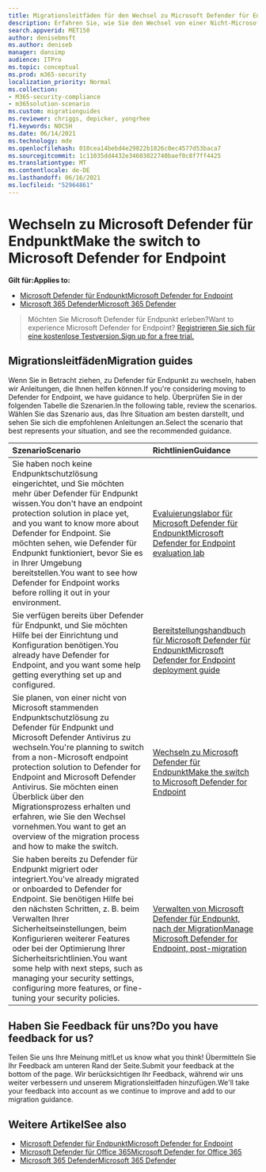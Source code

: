 ```yaml
---
title: Migrationsleitfäden für den Wechsel zu Microsoft Defender für Endpunkt
description: Erfahren Sie, wie Sie den Wechsel von einer Nicht-Microsoft 365 Defender-Lösung zu Microsoft Defender für Endpunkt vornehmen.
search.appverid: MET150
author: denisebmsft
ms.author: deniseb
manager: dansimp
audience: ITPro
ms.topic: conceptual
ms.prod: m365-security
localization_priority: Normal
ms.collection:
- M365-security-compliance
- m365solution-scenario
ms.custom: migrationguides
ms.reviewer: chriggs, depicker, yongrhee
f1.keywords: NOCSH
ms.date: 06/14/2021
ms.technology: mde
ms.openlocfilehash: 010cea14bebd4e29822b1826c0ec4577d53baca7
ms.sourcegitcommit: 1c11035dd4432e34603022740baef0c8f7ff4425
ms.translationtype: MT
ms.contentlocale: de-DE
ms.lasthandoff: 06/16/2021
ms.locfileid: "52964861"
---
```

# <a name="make-the-switch-to-microsoft-defender-for-endpoint"></a><span data-ttu-id="470da-103">Wechseln zu Microsoft Defender für Endpunkt</span><span class="sxs-lookup"><span data-stu-id="470da-103">Make the switch to Microsoft Defender for Endpoint</span></span>

<span data-ttu-id="470da-104">**Gilt für:**</span><span class="sxs-lookup"><span data-stu-id="470da-104">**Applies to:**</span></span>
- [<span data-ttu-id="470da-105">Microsoft Defender für Endpunkt</span><span class="sxs-lookup"><span data-stu-id="470da-105">Microsoft Defender for Endpoint</span></span>](https://go.microsoft.com/fwlink/p/?linkid=2154037)
- [<span data-ttu-id="470da-106">Microsoft 365 Defender</span><span class="sxs-lookup"><span data-stu-id="470da-106">Microsoft 365 Defender</span></span>](https://go.microsoft.com/fwlink/?linkid=2118804)

> <span data-ttu-id="470da-107">Möchten Sie Microsoft Defender für Endpunkt erleben?</span><span class="sxs-lookup"><span data-stu-id="470da-107">Want to experience Microsoft Defender for Endpoint?</span></span> [<span data-ttu-id="470da-108">Registrieren Sie sich für eine kostenlose Testversion.</span><span class="sxs-lookup"><span data-stu-id="470da-108">Sign up for a free trial.</span></span>](https://www.microsoft.com/microsoft-365/windows/microsoft-defender-atp?ocid=docs-wdatp-exposedapis-abovefoldlink)

## <a name="migration-guides"></a><span data-ttu-id="470da-109">Migrationsleitfäden</span><span class="sxs-lookup"><span data-stu-id="470da-109">Migration guides</span></span>

<span data-ttu-id="470da-110">Wenn Sie in Betracht ziehen, zu Defender für Endpunkt zu wechseln, haben wir Anleitungen, die Ihnen helfen können.</span><span class="sxs-lookup"><span data-stu-id="470da-110">If you're considering moving to Defender for Endpoint, we have guidance to help.</span></span> <span data-ttu-id="470da-111">Überprüfen Sie in der folgenden Tabelle die Szenarien.</span><span class="sxs-lookup"><span data-stu-id="470da-111">In the following table, review the scenarios.</span></span> <span data-ttu-id="470da-112">Wählen Sie das Szenario aus, das Ihre Situation am besten darstellt, und sehen Sie sich die empfohlenen Anleitungen an.</span><span class="sxs-lookup"><span data-stu-id="470da-112">Select the scenario that best represents your situation, and see the recommended guidance.</span></span>

| <span data-ttu-id="470da-113">Szenario</span><span class="sxs-lookup"><span data-stu-id="470da-113">Scenario</span></span> | <span data-ttu-id="470da-114">Richtlinien</span><span class="sxs-lookup"><span data-stu-id="470da-114">Guidance</span></span> |
|:----|:----|
| <span data-ttu-id="470da-115">Sie haben noch keine Endpunktschutzlösung eingerichtet, und Sie möchten mehr über Defender für Endpunkt wissen.</span><span class="sxs-lookup"><span data-stu-id="470da-115">You don't have an endpoint protection solution in place yet, and you want to know more about Defender for Endpoint.</span></span> <span data-ttu-id="470da-116">Sie möchten sehen, wie Defender für Endpunkt funktioniert, bevor Sie es in Ihrer Umgebung bereitstellen.</span><span class="sxs-lookup"><span data-stu-id="470da-116">You want to see how Defender for Endpoint works before rolling it out in your environment.</span></span>  | [<span data-ttu-id="470da-117">Evaluierungslabor für Microsoft Defender für Endpunkt</span><span class="sxs-lookup"><span data-stu-id="470da-117">Microsoft Defender for Endpoint evaluation lab</span></span>](evaluation-lab.md)   |
| <span data-ttu-id="470da-118">Sie verfügen bereits über Defender für Endpunkt, und Sie möchten Hilfe bei der Einrichtung und Konfiguration benötigen.</span><span class="sxs-lookup"><span data-stu-id="470da-118">You already have Defender for Endpoint, and you want some help getting everything set up and configured.</span></span>  | [<span data-ttu-id="470da-119">Bereitstellungshandbuch für Microsoft Defender für Endpunkt</span><span class="sxs-lookup"><span data-stu-id="470da-119">Microsoft Defender for Endpoint deployment guide</span></span>](deployment-phases.md)  |
| <span data-ttu-id="470da-120">Sie planen, von einer nicht von Microsoft stammenden Endpunktschutzlösung zu Defender für Endpunkt und Microsoft Defender Antivirus zu wechseln.</span><span class="sxs-lookup"><span data-stu-id="470da-120">You're planning to switch from a non-Microsoft endpoint protection solution to Defender for Endpoint and Microsoft Defender Antivirus.</span></span> <span data-ttu-id="470da-121">Sie möchten einen Überblick über den Migrationsprozess erhalten und erfahren, wie Sie den Wechsel vornehmen.</span><span class="sxs-lookup"><span data-stu-id="470da-121">You want to get an overview of the migration process and how to make the switch.</span></span> |[<span data-ttu-id="470da-122">Wechseln zu Microsoft Defender für Endpunkt</span><span class="sxs-lookup"><span data-stu-id="470da-122">Make the switch to Microsoft Defender for Endpoint</span></span>](switch-to-microsoft-defender-migration.md)   |
| <span data-ttu-id="470da-123">Sie haben bereits zu Defender für Endpunkt migriert oder integriert.</span><span class="sxs-lookup"><span data-stu-id="470da-123">You've already migrated or onboarded to Defender for Endpoint.</span></span> <span data-ttu-id="470da-124">Sie benötigen Hilfe bei den nächsten Schritten, z. B. beim Verwalten Ihrer Sicherheitseinstellungen, beim Konfigurieren weiterer Features oder bei der Optimierung Ihrer Sicherheitsrichtlinien.</span><span class="sxs-lookup"><span data-stu-id="470da-124">You want some help with next steps, such as managing your security settings, configuring more features, or fine-tuning your security policies.</span></span> | [<span data-ttu-id="470da-125">Verwalten von Microsoft Defender für Endpunkt, nach der Migration</span><span class="sxs-lookup"><span data-stu-id="470da-125">Manage Microsoft Defender for Endpoint, post-migration</span></span>](manage-atp-post-migration.md) |


## <a name="do-you-have-feedback-for-us"></a><span data-ttu-id="470da-126">Haben Sie Feedback für uns?</span><span class="sxs-lookup"><span data-stu-id="470da-126">Do you have feedback for us?</span></span>

<span data-ttu-id="470da-127">Teilen Sie uns Ihre Meinung mit!</span><span class="sxs-lookup"><span data-stu-id="470da-127">Let us know what you think!</span></span> <span data-ttu-id="470da-128">Übermitteln Sie Ihr Feedback am unteren Rand der Seite.</span><span class="sxs-lookup"><span data-stu-id="470da-128">Submit your feedback at the bottom of the page.</span></span> <span data-ttu-id="470da-129">Wir berücksichtigen Ihr Feedback, während wir uns weiter verbessern und unserem Migrationsleitfaden hinzufügen.</span><span class="sxs-lookup"><span data-stu-id="470da-129">We'll take your feedback into account as we continue to improve and add to our migration guidance.</span></span>

## <a name="see-also"></a><span data-ttu-id="470da-130">Weitere Artikel</span><span class="sxs-lookup"><span data-stu-id="470da-130">See also</span></span>

- [<span data-ttu-id="470da-131">Microsoft Defender für Endpunkt</span><span class="sxs-lookup"><span data-stu-id="470da-131">Microsoft Defender for Endpoint</span></span>](/windows/security/threat-protection)
- [<span data-ttu-id="470da-132">Microsoft Defender für Office 365</span><span class="sxs-lookup"><span data-stu-id="470da-132">Microsoft Defender for Office 365</span></span>](/microsoft-365/security/office-365-security/office-365-atp)
- [<span data-ttu-id="470da-133">Microsoft 365 Defender</span><span class="sxs-lookup"><span data-stu-id="470da-133">Microsoft 365 Defender</span></span>](/microsoft-365/security/defender/microsoft-threat-protection?) 
